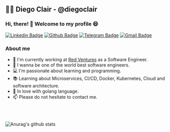 ## 👨‍💻  Diego Clair - @diegoclair 

### Hi, there! 👋 Welcome to my profile 😄 

[![Linkedin Badge](https://img.shields.io/badge/-LinkedIn-blue?style=flat-square&logo=Linkedin&logoColor=white&link=https://www.linkedin.com/in/diegoclair/)](https://www.linkedin.com/in/diegoclair/)
[![Github Badge](https://img.shields.io/badge/-Github-000?style=flat-square&logo=Github&logoColor=white&link=https://github.com/diegoclair)](https://github.com/diegoclair)
[![Telegram Badge](https://img.shields.io/badge/-Telegram-1ca0f1?style=flat-square&labelColor=1ca0f1&logo=telegram&logoColor=white&link=https://t.me/diegoclair)](https://t.me/diegoclair)
[![Gmail Badge](https://img.shields.io/badge/-Gmail-c14438?style=flat-square&logo=Gmail&logoColor=white&link=mailto:diego93rodrigues@gmail.com)](mailto:diego93rodrigues@gmail.com)

### About me
  
- 🏢  I'm currently working at [Red Ventures](https://redventures.com/) as a Software Engineer.
- 🔭  I wanna be one of the world best software engineers.
- 💻  I'm passionate about learning and programming.
- 📚  Learning about Microservices, CI/CD, Docker, Kubernetes, Cloud and software architecture.
- 💙  In love with golang language. 
- 📫  Please do not hesitate to contact me.  
<br/>
<br/>
   
![Anurag's github stats](https://github-readme-stats.vercel.app/api?username=diegoclair&show_icons=true&theme=dark&count_private=true)

<!--
**diegoclair/diegoclair** is a ✨ _special_ ✨ repository because its `README.md` (this file) appears on your GitHub profile.

Here are some ideas to get you started:

- 🔭 I’m currently working on ...
- 🌱 I’m currently learning ...
- 👯 I’m looking to collaborate on ...
- 🤔 I’m looking for help with ...
- 💬 Ask me about ...
- 📫 How to reach me: ...
- 😄 Pronouns: ...
- ⚡ Fun fact: ...
-->
